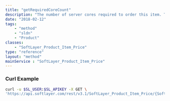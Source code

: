 ```yaml
---
title: "getRequiredCoreCount"
description: "The number of server cores required to order this item. This is deprecated. Use [SoftLayer_Product_Item_Price::getCapacityRestrictionMinimum](/reference/services/SoftLayer_Product_Item_Price/getCapacityRestrictionMinimum) and [SoftLayer_Product_Item_Price::getCapacityRestrictionMaximum](/reference/services/SoftLayer_Product_Item_Price/getCapacityRestrictionMaximum)"
date: "2018-02-12"
tags:
    - "method"
    - "sldn"
    - "Product"
classes:
    - "SoftLayer_Product_Item_Price"
type: "reference"
layout: "method"
mainService : "SoftLayer_Product_Item_Price"
---
```


### Curl Example
```bash
curl -u $SL_USER:$SL_APIKEY -X GET \
'https://api.softlayer.com/rest/v3.1/SoftLayer_Product_Item_Price/{SoftLayer_Product_Item_PriceID}/getRequiredCoreCount'
```
